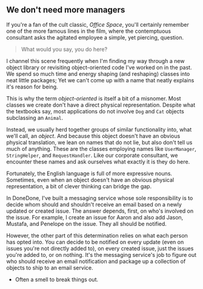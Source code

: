 ## We don't need more managers

If you're a fan of the cult classic, _Office Space_, you'll certainly remember one of the more famous lines in the film, where the contemptuous consultant asks the agitated employee a simple, yet piercing, question.

> What would you say, you do here?

I channel this scene frequently when I'm finding my way through a new object library or revisiting object-oriented code I've worked on in the past. We spend so much time and energy shaping (and reshaping) classes into neat little packages; Yet we can't come up with a name that neatly explains it's reason for being.

This is why the term _object-oriented_ is itself a bit of a misnomer. Most classes we create don't have a direct physical representation. Despite what the textbooks say, most applications do not involve `Dog` and `Cat` objects subclassing an `Animal`.

Instead, we usually herd together groups of similar functionality into, what we'll call, an _object_. And because this object doesn't have an obvious physical translation, we lean on names that do not lie, but also don't tell us much of anything. These are the classes employing names like `UserManager`, `StringHelper`, and `RequestHandler`. Like our corporate consultant, we encounter these names and ask ourselves what exactly it is they do here.

Fortunately, the English language is full of more expressive nouns. Sometimes, even when an object doesn't have an obvious physical representation, a bit of clever thinking can bridge the gap.

In DoneDone, I've built a messaging service whose sole responsibility is to decide whom should and shouldn't receive an email based on a newly updated or created issue. The answer depends, first, on who's involved on the issue. For example, I create an issue for Aaron and also add Jason, Mustafa, and Penelope on the issue. They all should be notified.

However, the other part of this determination relies on what each person has opted into. You can decide to be notified on every update (even on issues you're not directly added to), on every created issue, just the issues you're added to, or on nothing. It's the messaging service's job to figure out who should receive an email notification and package up a collection of objects to ship to an email service.



* Often a smell to break things out.

